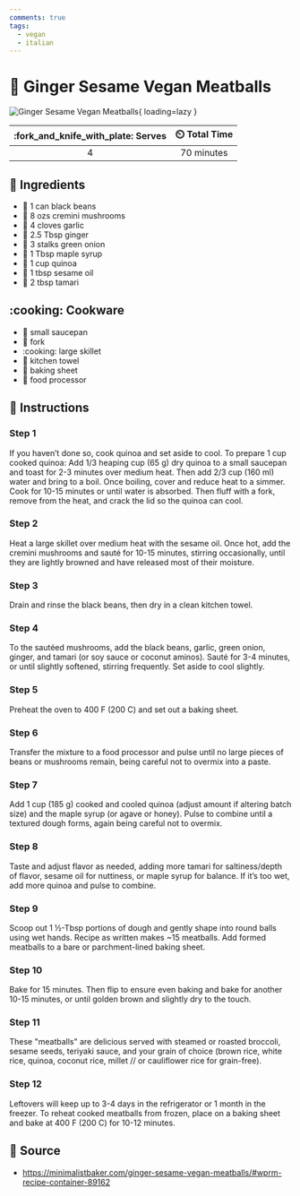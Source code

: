 ```yaml
---
comments: true
tags:
  - vegan
  - italian
---
```

# :spaghetti: Ginger Sesame Vegan Meatballs

![Ginger Sesame Vegan Meatballs](../assets/images/ginger-sesame-vegan-meatballs.jpg){ loading=lazy }

| :fork_and_knife_with_plate: Serves | :timer_clock: Total Time |
|:------:|:----------:|
| 4      | 70 minutes |

## :salt: Ingredients

- :canned_food: 1 can black beans
- :mushroom: 8 ozs cremini mushrooms
- :garlic: 4 cloves garlic
- :garlic: 2.5 Tbsp ginger
- :seedling: 3 stalks green onion
- :pancakes: 1 Tbsp maple syrup
- :rice: 1 cup quinoa
- :sake: 1 tbsp sesame oil
- :sake: 2 tbsp tamari

## :cooking: Cookware

- :stew: small saucepan
- :fork_and_knife: fork
- :cooking: large skillet
- :shirt: kitchen towel
- :cookie: baking sheet
- :tropical_drink: food processor

## :pencil: Instructions

### Step 1

If you haven’t done so, cook quinoa and set aside to cool. To prepare 1 cup cooked quinoa: Add 1/3 heaping cup (65 g)
dry quinoa to a small saucepan and toast for 2-3 minutes over medium heat. Then add 2/3 cup (160 ml) water and bring
to a boil. Once boiling, cover and reduce heat to a simmer. Cook for 10-15 minutes or until water is absorbed. Then
fluff with a fork, remove from the heat, and crack the lid so the quinoa can cool.

### Step 2

Heat a large skillet over medium heat with the sesame oil. Once hot, add the cremini mushrooms and sauté for 10-15
minutes, stirring occasionally, until they are lightly browned and have released most of their moisture.

### Step 3

Drain and rinse the black beans, then dry in a clean kitchen towel.

### Step 4

To the sautéed mushrooms, add the black beans, garlic, green onion, ginger, and tamari (or soy sauce or coconut
aminos). Sauté for 3-4 minutes, or until slightly softened, stirring frequently. Set aside to cool slightly.

### Step 5

Preheat the oven to 400 F (200 C) and set out a baking sheet.

### Step 6

Transfer the mixture to a food processor and pulse until no large pieces of beans or mushrooms remain, being careful
not to overmix into a paste.

### Step 7

Add 1 cup (185 g) cooked and cooled quinoa (adjust amount if altering batch size) and the maple syrup (or agave or
honey). Pulse to combine until a textured dough forms, again being careful not to overmix.

### Step 8

Taste and adjust flavor as needed, adding more tamari for saltiness/depth of flavor, sesame oil for nuttiness, or maple
syrup for balance. If it’s too wet, add more quinoa and pulse to combine.

### Step 9

Scoop out 1 ½-Tbsp portions of dough and gently shape into round balls using wet hands. Recipe as written makes ~15
meatballs. Add formed meatballs to a bare or parchment-lined baking sheet.

### Step 10

Bake for 15 minutes. Then flip to ensure even baking and bake for another 10-15 minutes, or until golden brown and
slightly dry to the touch.

### Step 11

These "meatballs" are delicious served with steamed or roasted broccoli, sesame seeds, teriyaki sauce, and your grain
of choice (brown rice, white rice, quinoa, coconut rice, millet // or cauliflower rice for grain-free).

### Step 12

Leftovers will keep up to 3-4 days in the refrigerator or 1 month in the freezer. To reheat cooked meatballs from
frozen, place on a baking sheet and bake at 400 F (200 C) for 10-12 minutes.

## :link: Source

- <https://minimalistbaker.com/ginger-sesame-vegan-meatballs/#wprm-recipe-container-89162>
